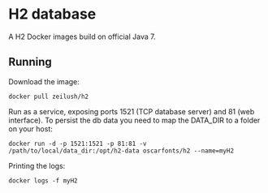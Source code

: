 # H2 database
A H2 Docker images build on official Java 7.

## Running
Download the image:
```
docker pull zeilush/h2
```

Run as a service, exposing ports 1521 (TCP database server) and 81 (web interface). To persist the db data you need to map the DATA_DIR to a folder on your host:
```
docker run -d -p 1521:1521 -p 81:81 -v /path/to/local/data_dir:/opt/h2-data oscarfonts/h2 --name=myH2
```

Printing the logs:
```
docker logs -f myH2
```
